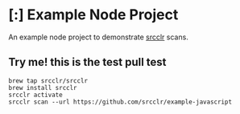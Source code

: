 # [:] Example Node Project

An example node project to demonstrate [srcclr](https://www.srcclr.com) scans.

## Try me! this is the test pull test 

```
brew tap srcclr/srcclr
brew install srcclr
srcclr activate
srcclr scan --url https://github.com/srcclr/example-javascript
```

